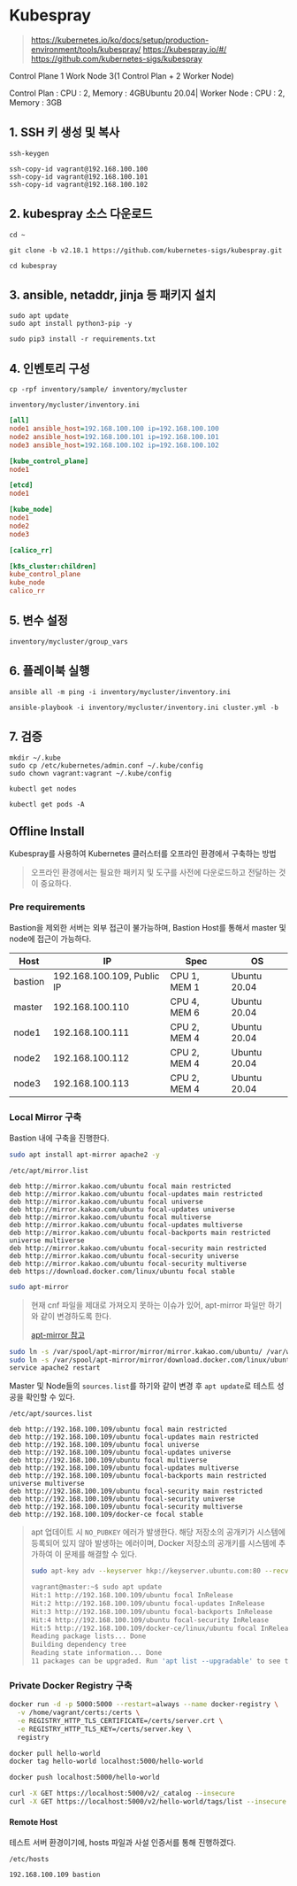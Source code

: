 # Kubespray

> https://kubernetes.io/ko/docs/setup/production-environment/tools/kubespray/
> https://kubespray.io/#/
> https://github.com/kubernetes-sigs/kubespray


Control Plane 1
Work Node 3(1 Control Plan + 2 Worker Node)

Control Plan : CPU : 2, Memory : 4GBUbuntu 20.04|
Worker Node : CPU : 2, Memory : 3GB


## 1. SSH 키 생성 및 복사
```
ssh-keygen
```

```
ssh-copy-id vagrant@192.168.100.100
ssh-copy-id vagrant@192.168.100.101
ssh-copy-id vagrant@192.168.100.102
```

## 2. kubespray 소스 다운로드
```
cd ~
```

```
git clone -b v2.18.1 https://github.com/kubernetes-sigs/kubespray.git
```

```
cd kubespray
```

## 3. ansible, netaddr, jinja 등 패키지 설치
```
sudo apt update
sudo apt install python3-pip -y
```

```
sudo pip3 install -r requirements.txt
```

## 4. 인벤토리 구성
```
cp -rpf inventory/sample/ inventory/mycluster
```

`inventory/mycluster/inventory.ini`
```ini
[all]
node1 ansible_host=192.168.100.100 ip=192.168.100.100
node2 ansible_host=192.168.100.101 ip=192.168.100.101
node3 ansible_host=192.168.100.102 ip=192.168.100.102

[kube_control_plane]
node1

[etcd]
node1

[kube_node]
node1
node2
node3

[calico_rr]

[k8s_cluster:children]
kube_control_plane
kube_node
calico_rr
```

## 5. 변수 설정
`inventory/mycluster/group_vars`


## 6. 플레이북 실행
```
ansible all -m ping -i inventory/mycluster/inventory.ini
```

```
ansible-playbook -i inventory/mycluster/inventory.ini cluster.yml -b 
```

## 7. 검증

```
mkdir ~/.kube
sudo cp /etc/kubernetes/admin.conf ~/.kube/config
sudo chown vagrant:vagrant ~/.kube/config
```

```
kubectl get nodes
```

```
kubectl get pods -A
```

## Offline Install

Kubespray를 사용하여 Kubernetes 클러스터를 오프라인 환경에서 구축하는 방법

> 오프라인 환경에서는 필요한 패키지 및 도구를 사전에 다운로드하고 전달하는 것이 중요하다.

### Pre requirements

Bastion을 제외한 서버는 외부 접근이 불가능하며, Bastion Host를 통해서 master 및 node에 접근이 가능하다.

|Host|IP|Spec|OS|
|------|---|---|---|
|bastion|192.168.100.109, Public IP|CPU 1, MEM 1|Ubuntu 20.04|
|master|192.168.100.110|CPU 4, MEM 6|Ubuntu 20.04|
|node1|192.168.100.111|CPU 2, MEM 4|Ubuntu 20.04|
|node2|192.168.100.112|CPU 2, MEM 4|Ubuntu 20.04|
|node3|192.168.100.113|CPU 2, MEM 4|Ubuntu 20.04|

### Local Mirror 구축

Bastion 내에 구축을 진행한다.

```bash
sudo apt install apt-mirror apache2 -y
```

`/etc/apt/mirror.list`
```
deb http://mirror.kakao.com/ubuntu focal main restricted
deb http://mirror.kakao.com/ubuntu focal-updates main restricted
deb http://mirror.kakao.com/ubuntu focal universe
deb http://mirror.kakao.com/ubuntu focal-updates universe
deb http://mirror.kakao.com/ubuntu focal multiverse
deb http://mirror.kakao.com/ubuntu focal-updates multiverse
deb http://mirror.kakao.com/ubuntu focal-backports main restricted universe multiverse
deb http://mirror.kakao.com/ubuntu focal-security main restricted
deb http://mirror.kakao.com/ubuntu focal-security universe
deb http://mirror.kakao.com/ubuntu focal-security multiverse
deb https://download.docker.com/linux/ubuntu focal stable
```

```bash
sudo apt-mirror
```

> 현재 cnf 파일을 제대로 가져오지 못하는 이슈가 있어, apt-mirror 파일만 하기와 같이 변경하도록 한다.
> 
> [apt-mirror 참고](./apt-mirror)

```bash
sudo ln -s /var/spool/apt-mirror/mirror/mirror.kakao.com/ubuntu/ /var/www/html/ubuntu
sudo ln -s /var/spool/apt-mirror/mirror/download.docker.com/linux/ubuntu/ /var/www/html/docker-ce
service apache2 restart
```

Master 및 Node들의 `sources.list`를 하기와 같이 변경 후 `apt update`로 테스트 성공을 확인할 수 있다.

`/etc/apt/sources.list`
```
deb http://192.168.100.109/ubuntu focal main restricted
deb http://192.168.100.109/ubuntu focal-updates main restricted
deb http://192.168.100.109/ubuntu focal universe
deb http://192.168.100.109/ubuntu focal-updates universe
deb http://192.168.100.109/ubuntu focal multiverse
deb http://192.168.100.109/ubuntu focal-updates multiverse
deb http://192.168.100.109/ubuntu focal-backports main restricted universe multiverse
deb http://192.168.100.109/ubuntu focal-security main restricted
deb http://192.168.100.109/ubuntu focal-security universe
deb http://192.168.100.109/ubuntu focal-security multiverse
deb http://192.168.100.109/docker-ce focal stable
```

> apt 업데이트 시 `NO_PUBKEY` 에러가 발생한다. 해당 저장소의 공개키가 시스템에 등록되어 있지 않아 발생하는 에러이며, Docker 저장소의 공개키를 시스템에 추가하여 이 문제를 해결할 수 있다.
> 
> ```bash
> sudo apt-key adv --keyserver hkp://keyserver.ubuntu.com:80 --recv-keys 7EA0A9C3F273FCD8
> ```
> 
> ```bash
> vagrant@master:~$ sudo apt update
> Hit:1 http://192.168.100.109/ubuntu focal InRelease
> Hit:2 http://192.168.100.109/ubuntu focal-updates InRelease
> Hit:3 http://192.168.100.109/ubuntu focal-backports InRelease
> Hit:4 http://192.168.100.109/ubuntu focal-security InRelease
> Hit:5 http://192.168.100.109/docker-ce/linux/ubuntu focal InRelease
> Reading package lists... Done
> Building dependency tree       
> Reading state information... Done
> 11 packages can be upgraded. Run 'apt list --upgradable' to see them.
> ```

### Private Docker Registry 구축

```bash
docker run -d -p 5000:5000 --restart=always --name docker-registry \
  -v /home/vagrant/certs:/certs \
  -e REGISTRY_HTTP_TLS_CERTIFICATE=/certs/server.crt \
  -e REGISTRY_HTTP_TLS_KEY=/certs/server.key \
  registry
```

```bash
docker pull hello-world
docker tag hello-world localhost:5000/hello-world
```

```bash
docker push localhost:5000/hello-world

curl -X GET https://localhost:5000/v2/_catalog --insecure
curl -X GET https://localhost:5000/v2/hello-world/tags/list --insecure
```

#### Remote Host

테스트 서버 환경이기에, hosts 파일과 사설 인증서를 통해 진행하겠다.

`/etc/hosts`
```
192.168.100.109 bastion
```
